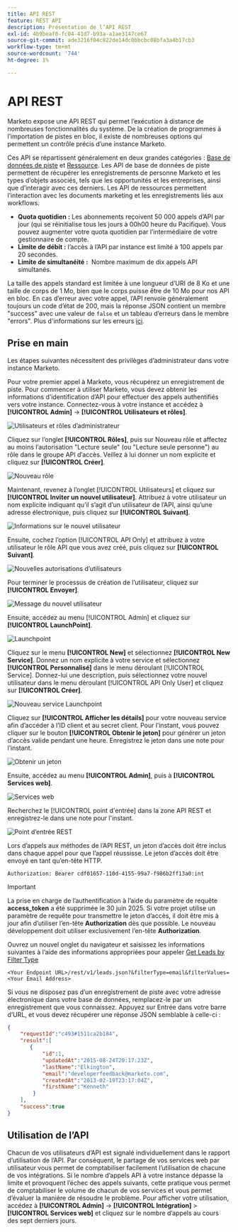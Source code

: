 ```yaml
---
title: API REST
feature: REST API
description: Présentation de l’API REST
exl-id: 4b9beaf0-fc04-41d7-b93a-a1ae3147ce67
source-git-commit: ade3216f04c822de14dc0bbcbc08bfa3a4b17cb3
workflow-type: tm+mt
source-wordcount: '744'
ht-degree: 1%

---
```


# API REST

Marketo expose une API REST qui permet l’exécution à distance de nombreuses fonctionnalités du système. De la création de programmes à l’importation de pistes en bloc, il existe de nombreuses options qui permettent un contrôle précis d’une instance Marketo.

Ces API se répartissent généralement en deux grandes catégories : [Base de données de piste](https://developer.adobe.com/marketo-apis/api/mapi/) et [Ressource](https://developer.adobe.com/marketo-apis/api/asset/). Les API de base de données de piste permettent de récupérer les enregistrements de personne Marketo et les types d’objets associés, tels que les opportunités et les entreprises, ainsi que d’interagir avec ces derniers. Les API de ressources permettent l’interaction avec les documents marketing et les enregistrements liés aux workflows.

- **Quota quotidien :** Les abonnements reçoivent 50 000 appels d’API par jour (qui se réinitialise tous les jours à 00h00 heure du Pacifique). Vous pouvez augmenter votre quota quotidien par l’intermédiaire de votre gestionnaire de compte.
- **Limite de débit :** l’accès à l’API par instance est limité à 100 appels par 20 secondes.
- **Limite de simultanéité :**  Nombre maximum de dix appels API simultanés.

La taille des appels standard est limitée à une longueur d’URI de 8 Ko et une taille de corps de 1 Mo, bien que le corps puisse être de 10 Mo pour nos API en bloc. En cas d’erreur avec votre appel, l’API renvoie généralement toujours un code d’état de 200, mais la réponse JSON contient un membre &quot;success&quot; avec une valeur de `false` et un tableau d’erreurs dans le membre &quot;errors&quot;. Plus d&#39;informations sur les erreurs [ici](error-codes.md).

## Prise en main

Les étapes suivantes nécessitent des privilèges d’administrateur dans votre instance Marketo.

Pour votre premier appel à Marketo, vous récupérez un enregistrement de piste. Pour commencer à utiliser Marketo, vous devez obtenir les informations d’identification d’API pour effectuer des appels authentifiés vers votre instance. Connectez-vous à votre instance et accédez à **[!UICONTROL Admin]** -> **[!UICONTROL Utilisateurs et rôles]**.

![Utilisateurs et rôles d’administrateur](assets/admin-users-and-roles.png)

Cliquez sur l’onglet **[!UICONTROL Rôles]**, puis sur Nouveau rôle et affectez au moins l’autorisation &quot;Lecture seule&quot; (ou &quot;Lecture seule personne&quot;) au rôle dans le groupe API d’accès. Veillez à lui donner un nom explicite et cliquez sur **[!UICONTROL Créer]**.

![Nouveau rôle](assets/new-role.png)

Maintenant, revenez à l’onglet [!UICONTROL Utilisateurs] et cliquez sur **[!UICONTROL Inviter un nouvel utilisateur]**. Attribuez à votre utilisateur un nom explicite indiquant qu’il s’agit d’un utilisateur de l’API, ainsi qu’une adresse électronique, puis cliquez sur **[!UICONTROL Suivant]**.

![Informations sur le nouvel utilisateur](assets/new-user-info.png)

Ensuite, cochez l’option [!UICONTROL API Only] et attribuez à votre utilisateur le rôle API que vous avez créé, puis cliquez sur **[!UICONTROL Suivant]**.

![Nouvelles autorisations d’utilisateurs](assets/new-user-permissions.png)

Pour terminer le processus de création de l’utilisateur, cliquez sur **[!UICONTROL Envoyer]**.

![Message du nouvel utilisateur](assets/new-user-message.png)

Ensuite, accédez au menu [!UICONTROL Admin] et cliquez sur **[!UICONTROL LaunchPoint]**.

![Launchpoint](assets/admin-launchpoint.png)

Cliquez sur le menu **[!UICONTROL New]** et sélectionnez **[!UICONTROL New Service]**. Donnez un nom explicite à votre service et sélectionnez **[!UICONTROL Personnalisé]** dans le menu déroulant [!UICONTROL Service]. Donnez-lui une description, puis sélectionnez votre nouvel utilisateur dans le menu déroulant [!UICONTROL API Only User] et cliquez sur **[!UICONTROL Créer]**.

![Nouveau service Launchpoint](assets/admin-launchpoint-new-service.png)

Cliquez sur **[!UICONTROL Afficher les détails]** pour votre nouveau service afin d’accéder à l’ID client et au secret client. Pour l’instant, vous pouvez cliquer sur le bouton **[!UICONTROL Obtenir le jeton]** pour générer un jeton d’accès valide pendant une heure. Enregistrez le jeton dans une note pour l’instant.

![Obtenir un jeton](assets/get-token.png)

Ensuite, accédez au menu **[!UICONTROL Admin]**, puis à **[!UICONTROL Services web]**.

![Services web](assets/admin-web-services.png)

Recherchez le [!UICONTROL point d&#39;entrée] dans la zone API REST et enregistrez-le dans une note pour l&#39;instant.

![Point d’entrée REST](assets/admin-web-services-rest-endpoint-1.png)

Lors d’appels aux méthodes de l’API REST, un jeton d’accès doit être inclus dans chaque appel pour que l’appel réussisse. Le jeton d’accès doit être envoyé en tant qu’en-tête HTTP.

```
Authorization: Bearer cdf01657-110d-4155-99a7-f986b2ff13a0:int
```

>[!IMPORTANT]
>
>La prise en charge de l’authentification à l’aide du paramètre de requête **access_token** a été supprimée le 30 juin 2025. Si votre projet utilise un paramètre de requête pour transmettre le jeton d’accès, il doit être mis à jour afin d’utiliser l’en-tête **Authorization** dès que possible. Le nouveau développement doit utiliser exclusivement l’en-tête **Authorization**.

Ouvrez un nouvel onglet du navigateur et saisissez les informations suivantes à l’aide des informations appropriées pour appeler [Get Leads by Filter Type](https://developer.adobe.com/marketo-apis/api/mapi/#tag/Leads/operation/getLeadsByFilterUsingGET)

```
<Your Endpoint URL>/rest/v1/leads.json?&filterType=email&filterValues=<Your Email Address>
```

Si vous ne disposez pas d’un enregistrement de piste avec votre adresse électronique dans votre base de données, remplacez-le par un enregistrement que vous connaissez. Appuyez sur Entrée dans votre barre d’URL, et vous devez récupérer une réponse JSON semblable à celle-ci :

```json
{
    "requestId":"c493#1511ca2b184",
    "result":[
       {
           "id":1,
           "updatedAt":"2015-08-24T20:17:23Z",
           "lastName":"Elkington",
           "email":"developerfeedback@marketo.com",
           "createdAt":"2013-02-19T23:17:04Z",
           "firstName":"Kenneth"
        }
    ],
    "success":true
}
```

## Utilisation de l’API

Chacun de vos utilisateurs d’API est signalé individuellement dans le rapport d’utilisation de l’API. Par conséquent, le partage de vos services web par utilisateur vous permet de comptabiliser facilement l’utilisation de chacune de vos intégrations. Si le nombre d’appels API à votre instance dépasse la limite et provoquent l’échec des appels suivants, cette pratique vous permet de comptabiliser le volume de chacun de vos services et vous permet d’évaluer la manière de résoudre le problème. Pour afficher votre utilisation, accédez à **[!UICONTROL Admin]** -> **[!UICONTROL Intégration]** > **[!UICONTROL Services web]** et cliquez sur le nombre d’appels au cours des sept derniers jours.
